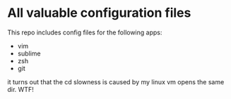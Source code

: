 All valuable configuration files
================================

This repo includes config files for the following apps:

* vim
* sublime
* zsh
* git


it turns out that the cd slowness is caused by my linux vm opens the same dir. WTF!
